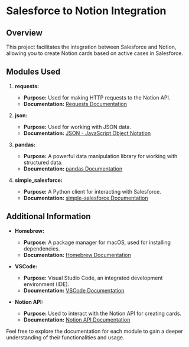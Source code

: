 # Salesforce to Notion Integration

## Overview

This project facilitates the integration between Salesforce and Notion, allowing you to create Notion cards based on active cases in Salesforce.

## Modules Used

1. **requests:**
   - **Purpose:** Used for making HTTP requests to the Notion API.
   - **Documentation:** [Requests Documentation](https://docs.python-requests.org/en/latest/)

2. **json:**
   - **Purpose:** Used for working with JSON data.
   - **Documentation:** [JSON - JavaScript Object Notation](https://docs.python.org/3/library/json.html)

3. **pandas:**
   - **Purpose:** A powerful data manipulation library for working with structured data.
   - **Documentation:** [pandas Documentation](https://pandas.pydata.org/pandas-docs/stable/)

4. **simple_salesforce:**
   - **Purpose:** A Python client for interacting with Salesforce.
   - **Documentation:** [simple-salesforce Documentation](https://pypi.org/project/simple-salesforce/)

## Additional Information

- **Homebrew:**
  - **Purpose:** A package manager for macOS, used for installing dependencies.
  - **Documentation:** [Homebrew Documentation](https://brew.sh/)

- **VSCode:**
  - **Purpose:** Visual Studio Code, an integrated development environment (IDE).
  - **Documentation:** [VSCode Documentation](https://code.visualstudio.com/docs)

- **Notion API:**
  - **Purpose:** Used to interact with the Notion API for creating cards.
  - **Documentation:** [Notion API Documentation](https://developers.notion.com/docs/getting-started)

Feel free to explore the documentation for each module to gain a deeper understanding of their functionalities and usage.
